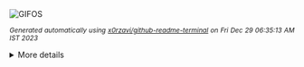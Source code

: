 <div align="justify">
<picture>
    <source media="(prefers-color-scheme: dark)" srcset="https://i.ibb.co/ydvXbXk/output-gif.gif">
    <source media="(prefers-color-scheme: light)" srcset="https://i.ibb.co/ydvXbXk/output-gif.gif">
    <img alt="GIFOS" src="https://i.ibb.co/ydvXbXk/output-gif.gif">
</picture>

<sub><i>Generated automatically using [x0rzavi/github-readme-terminal](https://github.com/x0rzavi/github-readme-terminal) on Fri Dec 29 06:35:13 AM IST 2023</i></sub>

<details>
<summary>More details</summary>

</details>
</div>

<!-- Image deletion URL: https://ibb.co/ckf1718/f12c366f2e0dc774c3d1770c8e25d295 -->
